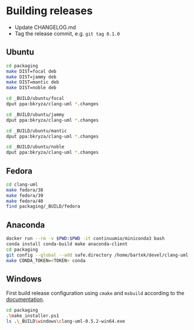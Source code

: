 # Building releases

* Update CHANGELOG.md
* Tag the release commit, e.g. ```git tag 0.1.0```

## Ubuntu

```bash
cd packaging
make DIST=focal deb
make DIST=jammy deb
make DIST=mantic deb
make DIST=noble deb

cd _BUILD/ubuntu/focal
dput ppa:bkryza/clang-uml *.changes

cd _BUILD/ubuntu/jammy
dput ppa:bkryza/clang-uml *.changes

cd _BUILD/ubuntu/mantic
dput ppa:bkryza/clang-uml *.changes

cd _BUILD/ubuntu/noble
dput ppa:bkryza/clang-uml *.changes
```

## Fedora

```bash
cd clang-uml
make fedora/38
make fedora/39
make fedora/40
find packaging/_BUILD/fedora
```

## Anaconda

```bash
docker run --rm -v $PWD:$PWD -it continuumio/miniconda3 bash
conda install conda-build make anaconda-client
cd packaging
git config --global --add safe.directory /home/bartek/devel/clang-uml
make CONDA_TOKEN=<TOKEN> conda
```

## Windows

First build release configuration using `cmake` and `msbuild` according
to the [documentation](../docs/installation.md#visual-studio-native-build).

```bash
cd packaging
.\make_installer.ps1
ls .\_BUILD\windows\clang-uml-0.5.2-win64.exe
```
